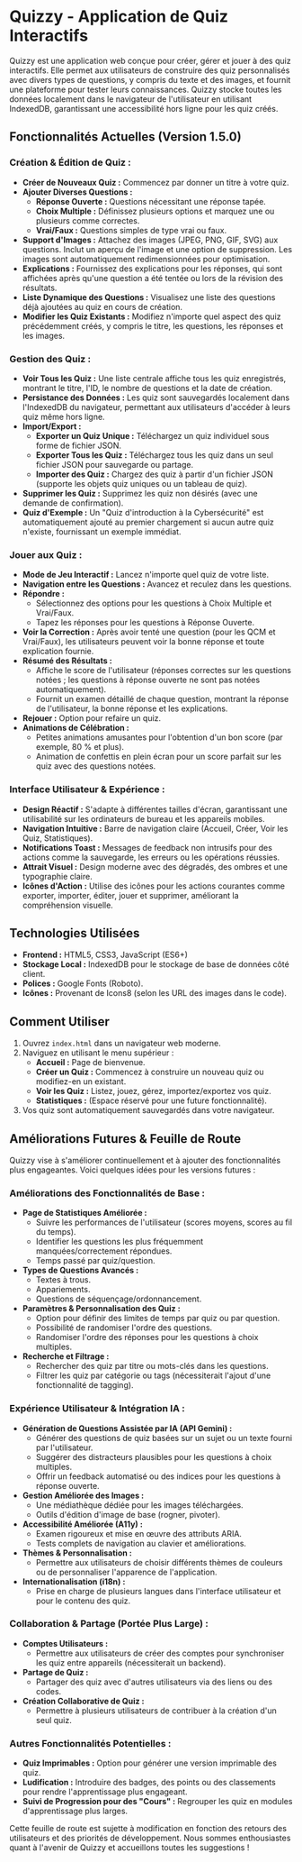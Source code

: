 # Quizzy - Application de Quiz Interactifs

Quizzy est une application web conçue pour créer, gérer et jouer à des quiz interactifs. Elle permet aux utilisateurs de construire des quiz personnalisés avec divers types de questions, y compris du texte et des images, et fournit une plateforme pour tester leurs connaissances. Quizzy stocke toutes les données localement dans le navigateur de l'utilisateur en utilisant IndexedDB, garantissant une accessibilité hors ligne pour les quiz créés.

## Fonctionnalités Actuelles (Version 1.5.0)

### Création & Édition de Quiz :
*   **Créer de Nouveaux Quiz :** Commencez par donner un titre à votre quiz.
*   **Ajouter Diverses Questions :**
    *   **Réponse Ouverte :** Questions nécessitant une réponse tapée.
    *   **Choix Multiple :** Définissez plusieurs options et marquez une ou plusieurs comme correctes.
    *   **Vrai/Faux :** Questions simples de type vrai ou faux.
*   **Support d'Images :** Attachez des images (JPEG, PNG, GIF, SVG) aux questions. Inclut un aperçu de l'image et une option de suppression. Les images sont automatiquement redimensionnées pour optimisation.
*   **Explications :** Fournissez des explications pour les réponses, qui sont affichées après qu'une question a été tentée ou lors de la révision des résultats.
*   **Liste Dynamique des Questions :** Visualisez une liste des questions déjà ajoutées au quiz en cours de création.
*   **Modifier les Quiz Existants :** Modifiez n'importe quel aspect des quiz précédemment créés, y compris le titre, les questions, les réponses et les images.

### Gestion des Quiz :
*   **Voir Tous les Quiz :** Une liste centrale affiche tous les quiz enregistrés, montrant le titre, l'ID, le nombre de questions et la date de création.
*   **Persistance des Données :** Les quiz sont sauvegardés localement dans l'IndexedDB du navigateur, permettant aux utilisateurs d'accéder à leurs quiz même hors ligne.
*   **Import/Export :**
    *   **Exporter un Quiz Unique :** Téléchargez un quiz individuel sous forme de fichier JSON.
    *   **Exporter Tous les Quiz :** Téléchargez tous les quiz dans un seul fichier JSON pour sauvegarde ou partage.
    *   **Importer des Quiz :** Chargez des quiz à partir d'un fichier JSON (supporte les objets quiz uniques ou un tableau de quiz).
*   **Supprimer les Quiz :** Supprimez les quiz non désirés (avec une demande de confirmation).
*   **Quiz d'Exemple :** Un "Quiz d'introduction à la Cybersécurité" est automatiquement ajouté au premier chargement si aucun autre quiz n'existe, fournissant un exemple immédiat.

### Jouer aux Quiz :
*   **Mode de Jeu Interactif :** Lancez n'importe quel quiz de votre liste.
*   **Navigation entre les Questions :** Avancez et reculez dans les questions.
*   **Répondre :**
    *   Sélectionnez des options pour les questions à Choix Multiple et Vrai/Faux.
    *   Tapez les réponses pour les questions à Réponse Ouverte.
*   **Voir la Correction :** Après avoir tenté une question (pour les QCM et Vrai/Faux), les utilisateurs peuvent voir la bonne réponse et toute explication fournie.
*   **Résumé des Résultats :**
    *   Affiche le score de l'utilisateur (réponses correctes sur les questions notées ; les questions à réponse ouverte ne sont pas notées automatiquement).
    *   Fournit un examen détaillé de chaque question, montrant la réponse de l'utilisateur, la bonne réponse et les explications.
*   **Rejouer :** Option pour refaire un quiz.
*   **Animations de Célébration :**
    *   Petites animations amusantes pour l'obtention d'un bon score (par exemple, 80 % et plus).
    *   Animation de confettis en plein écran pour un score parfait sur les quiz avec des questions notées.

### Interface Utilisateur & Expérience :
*   **Design Réactif :** S'adapte à différentes tailles d'écran, garantissant une utilisabilité sur les ordinateurs de bureau et les appareils mobiles.
*   **Navigation Intuitive :** Barre de navigation claire (Accueil, Créer, Voir les Quiz, Statistiques).
*   **Notifications Toast :** Messages de feedback non intrusifs pour des actions comme la sauvegarde, les erreurs ou les opérations réussies.
*   **Attrait Visuel :** Design moderne avec des dégradés, des ombres et une typographie claire.
*   **Icônes d'Action :** Utilise des icônes pour les actions courantes comme exporter, importer, éditer, jouer et supprimer, améliorant la compréhension visuelle.

## Technologies Utilisées
*   **Frontend :** HTML5, CSS3, JavaScript (ES6+)
*   **Stockage Local :** IndexedDB pour le stockage de base de données côté client.
*   **Polices :** Google Fonts (Roboto).
*   **Icônes :** Provenant de Icons8 (selon les URL des images dans le code).

## Comment Utiliser
1.  Ouvrez `index.html` dans un navigateur web moderne.
2.  Naviguez en utilisant le menu supérieur :
    *   **Accueil :** Page de bienvenue.
    *   **Créer un Quiz :** Commencez à construire un nouveau quiz ou modifiez-en un existant.
    *   **Voir les Quiz :** Listez, jouez, gérez, importez/exportez vos quiz.
    *   **Statistiques :** (Espace réservé pour une future fonctionnalité).
3.  Vos quiz sont automatiquement sauvegardés dans votre navigateur.

## Améliorations Futures & Feuille de Route

Quizzy vise à s'améliorer continuellement et à ajouter des fonctionnalités plus engageantes. Voici quelques idées pour les versions futures :

### Améliorations des Fonctionnalités de Base :
*   **Page de Statistiques Améliorée :**
    *   Suivre les performances de l'utilisateur (scores moyens, scores au fil du temps).
    *   Identifier les questions les plus fréquemment manquées/correctement répondues.
    *   Temps passé par quiz/question.
*   **Types de Questions Avancés :**
    *   Textes à trous.
    *   Appariements.
    *   Questions de séquençage/ordonnancement.
*   **Paramètres & Personnalisation des Quiz :**
    *   Option pour définir des limites de temps par quiz ou par question.
    *   Possibilité de randomiser l'ordre des questions.
    *   Randomiser l'ordre des réponses pour les questions à choix multiples.
*   **Recherche et Filtrage :**
    *   Rechercher des quiz par titre ou mots-clés dans les questions.
    *   Filtrer les quiz par catégorie ou tags (nécessiterait l'ajout d'une fonctionnalité de tagging).

### Expérience Utilisateur & Intégration IA :
*   **Génération de Questions Assistée par IA (API Gemini) :**
    *   Générer des questions de quiz basées sur un sujet ou un texte fourni par l'utilisateur.
    *   Suggérer des distracteurs plausibles pour les questions à choix multiples.
    *   Offrir un feedback automatisé ou des indices pour les questions à réponse ouverte.
*   **Gestion Améliorée des Images :**
    *   Une médiathèque dédiée pour les images téléchargées.
    *   Outils d'édition d'image de base (rogner, pivoter).
*   **Accessibilité Améliorée (A11y) :**
    *   Examen rigoureux et mise en œuvre des attributs ARIA.
    *   Tests complets de navigation au clavier et améliorations.
*   **Thèmes & Personnalisation :**
    *   Permettre aux utilisateurs de choisir différents thèmes de couleurs ou de personnaliser l'apparence de l'application.
*   **Internationalisation (i18n) :**
    *   Prise en charge de plusieurs langues dans l'interface utilisateur et pour le contenu des quiz.

### Collaboration & Partage (Portée Plus Large) :
*   **Comptes Utilisateurs :**
    *   Permettre aux utilisateurs de créer des comptes pour synchroniser les quiz entre appareils (nécessiterait un backend).
*   **Partage de Quiz :**
    *   Partager des quiz avec d'autres utilisateurs via des liens ou des codes.
*   **Création Collaborative de Quiz :**
    *   Permettre à plusieurs utilisateurs de contribuer à la création d'un seul quiz.

### Autres Fonctionnalités Potentielles :
*   **Quiz Imprimables :** Option pour générer une version imprimable des quiz.
*   **Ludification :** Introduire des badges, des points ou des classements pour rendre l'apprentissage plus engageant.
*   **Suivi de Progression pour des "Cours" :** Regrouper les quiz en modules d'apprentissage plus larges.

Cette feuille de route est sujette à modification en fonction des retours des utilisateurs et des priorités de développement. Nous sommes enthousiastes quant à l'avenir de Quizzy et accueillons toutes les suggestions !
